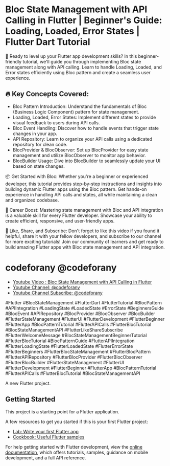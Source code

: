 # Bloc State Management with API Calling in Flutter | Beginner's Guide: Loading, Loaded, Error States | Flutter Dart Tutorial

🚀 Ready to level up your Flutter app development skills? In this beginner-friendly tutorial, we'll guide you through implementing Bloc state management along with API calling. Learn to handle Loading, Loaded, and Error states efficiently using Bloc pattern and create a seamless user experience.

## 🔥 Key Concepts Covered:

* Bloc Pattern Introduction: Understand the fundamentals of Bloc (Business Logic Component) pattern for state management.
* Loading, Loaded, Error States: Implement different states to provide visual feedback to users during API calls.
* Bloc Event Handling: Discover how to handle events that trigger state changes in your app.
* API Repository: Learn to organize your API calls using a dedicated repository for clean code.
* BlocProvider & BlocObserver: Set up BlocProvider for easy state management and utilize BlocObserver to monitor app behavior.
* BlocBuilder Usage: Dive into BlocBuilder to seamlessly update your UI based on state changes.

📦 Get Started with Bloc:
Whether you're a beginner or experienced developer, this tutorial provides step-by-step instructions and insights into building dynamic Flutter apps using the Bloc pattern. Get hands-on experience in handling API calls and states, all while maintaining a clean and organized codebase.

💼 Career Boost:
Mastering state management with Bloc and API integration is a valuable skill for every Flutter developer. Showcase your ability to create efficient, responsive, and user-friendly apps.


📢 Like, Share, and Subscribe:
Don't forget to like this video if you found it helpful, share it with your fellow developers, and subscribe to our channel for more exciting tutorials! Join our community of learners and get ready to build amazing Flutter apps with Bloc state management and API integration.

# codeforany @codeforany

- [Youtube Video : Bloc State Management with API Calling in Flutter](https://youtu.be/t4FNDTks4Q8)
- [Youtube Channel: @codeforany](https://www.youtube.com/channel/UCdQTp9wRK5vAOlEQZf9PHSg)
- [Youtube Channel Subscribe: @codeforany](https://www.youtube.com/channel/UCdQTp9wRK5vAOlEQZf9PHSg?sub_confirmation=1)


#Flutter #BlocStateManagement #FlutterDart #FlutterTutorial #BlocPattern #APIIntegration #LoadingState #LoadedState #ErrorState #BeginnersGuide #BlocEvent #APIRepository #BlocProvider #BlocObserver #BlocBuilder #FlutterStateManagement #FlutterUI #FlutterDevelopment #FlutterBeginner #FlutterApp #BlocPatternTutorial #FlutterAPICalls #FlutterBlocTutorial #BlocStateManagementAPI #FlutterLikeShareSubscribe #FlutterWelcomeMessage #BlocStateManagementBeginnerTutorial #FlutterBlocTutorial #BlocPatternGuide #FlutterAPIIntegration #FlutterLoadingState #FlutterLoadedState #FlutterErrorState #FlutterBeginners #FlutterBlocStateManagement #FlutterBlocPattern #FlutterAPIRepository #FlutterBlocProvider #FlutterBlocObserver #FlutterBlocBuilder #FlutterStateManagement #FlutterUI #FlutterDevelopment #FlutterBeginner #FlutterApp #BlocPatternTutorial #FlutterAPICalls #FlutterBlocTutorial #BlocStateManagementAPI 


A new Flutter project.

## Getting Started

This project is a starting point for a Flutter application.

A few resources to get you started if this is your first Flutter project:

- [Lab: Write your first Flutter app](https://docs.flutter.dev/get-started/codelab)
- [Cookbook: Useful Flutter samples](https://docs.flutter.dev/cookbook)

For help getting started with Flutter development, view the
[online documentation](https://docs.flutter.dev/), which offers tutorials,
samples, guidance on mobile development, and a full API reference.
